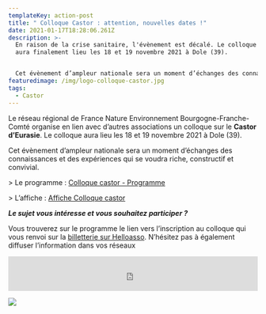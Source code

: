 ```yaml
---
templateKey: action-post
title: " Colloque Castor : attention, nouvelles dates !"
date: 2021-01-17T18:28:06.261Z
description: >-
  En raison de la crise sanitaire, l'évènement est décalé. Le colloque castor
  aura finalement lieu les 18 et 19 novembre 2021 à Dole (39).


  Cet évènement d’ampleur nationale sera un moment d’échanges des connaissances et des expériences qui se voudra riche, constructif et convivial.
featuredimage: /img/logo-colloque-castor.jpg
tags:
  - Castor
---
```

Le réseau régional de France Nature Environnement Bourgogne-Franche-Comté organise en lien avec d’autres associations un colloque sur le **Castor d’Eurasie**. Le colloque aura lieu les 18 et 19 novembre 2021 à Dole (39).

Cet évènement d’ampleur nationale sera un moment d’échanges des connaissances et des expériences qui se voudra riche, constructif et convivial.

\> Le programme : <a href="/img/fne-colloque-castor-invit-a5-ok-web.pdf" target="_blank">Colloque castor - Programme</a>

\> L’affiche : <a href="/img/fne-colloque-castor-aff-a4-ok.pdf" target="_blank">Affiche Colloque castor</a>

***Le sujet vous intéresse et vous souhaitez participer ?***

Vous trouverez sur le programme le lien vers l’inscription au colloque qui vous renvoi sur la [billetterie sur Helloasso](https://www.helloasso.com/associations/france-nature-environnement-bourgogne-franche-comte/evenements/essai-castors). N’hésitez pas à également diffuser l’information dans vos réseaux

<iframe id="haWidget" allowtransparency="true" src="https://www.helloasso.com/associations/france-nature-environnement-bourgogne-franche-comte/evenements/essai-castors/widget-bouton" style="width: 100%; height: 70px; border: none;"></iframe>

![](/img/fne-colloque-castor-aff-a4_page-0001-725x1024.jpg)